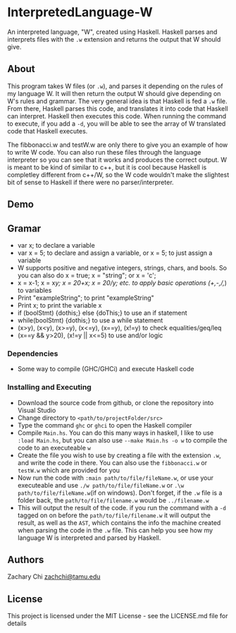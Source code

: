 # InterpretedLanguage-W
An interpreted language, "W", created using Haskell. Haskell parses and interprets files with the `.w` extension and returns the output that W should give.

## About

This program takes W files (or `.w`), and parses it depending on the rules of my language W. It will then return the output W should give depending on W's rules and grammar. The very general idea is that Haskell is fed a `.w` file. From there, Haskell parses this code, and translates it into code that Haskell can interpret. Haskell then executes this code. When running the command to execute, if you add a `-d`, you will be able to see the array of W translated code that Haskell executes.

The fibbonacci.w and testW.w are only there to give you an example of how to write W code. You can also run these files through the language interpreter so you can see that it works and produces the correct output. W is meant to be kind of similar to c++, but it is cool because Haskell is completley different from c++/W, so the W code wouldn't make the slightest bit of sense to Haskell if there were no parser/interpreter.

## Demo

## Gramar

* var x; to declare a variable
* var x = 5; to declare and assign a variable, or x = 5; to just assign a variable
* W supports positive and negative integers, strings, chars, and bools. So you can also do x = true; x = "string"; or x = 'c';
* x = x-1; x = x*y; x = 20+x; x = 20/y; etc. to apply basic operations (+,-,/,*) to variables
* Print "exampleString"; to print "exampleString" 
* Print x; to print the variable x
* if (boolStmt) {dothis;} else {doThis;} to use an if statement
* while(boolStmt) {dothis;} to use a while statement
* (x>y), (x<y), (x>=y), (x<=y), (x==y), (x!=y) to check equalities/geq/leq
* (x==y && y>20), (x!=y || x<=5) to use and/or logic

### Dependencies

* Some way to compile (GHC/GHCi) and execute Haskell code

### Installing and Executing

* Download the source code from github, or clone the repository into Visual Studio
* Change directory to `<path/to/projectFolder/src>`
* Type the command `ghc` or `ghci` to open the Haskell compiler
* Compile `Main.hs`. You can do this many ways in haskell, I like to use `:load Main.hs`, but you can also use `--make Main.hs -o w` to compile the code to an executeable `w`
* Create the file you wish to use by creating a file with the extension `.w`, and write the code in there. You can also use the `fibbonacci.w` or `testW.w` which are provided for you
* Now run the code with `:main path/to/file/fileName.w`, or use your executeable and use `./w path/to/file/fileName.w` or `.\w path/to/file/fileName.w`(if on windows). Don't forget, if the `.w` file is a folder back, the `path/to/file/filename.w` would be `../filename.w`
* This will output the result of the code. if you run the command with a `-d` tagged on on before the `path/to/file/filename.w` it will output the result, as well as the `AST`, which contains the info the machine created when parsing the code in the `.w` file. This can help you see how my language W is interpreted and parsed by Haskell.

## Authors

Zachary Chi
zachchi@tamu.edu

## License

This project is licensed under the MIT License - see the LICENSE.md file for details
